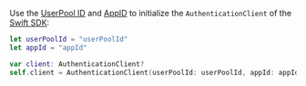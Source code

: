 Use the [UserPool ID](/guides/faqs/get-userpool-id-and-secret.md) and [AppID](/guides/faqs/get-app-id-and-secret.md) to initialize the `AuthenticationClient` of the [Swift SDK](/reference/sdk-for-swift.md):

```swift
let userPoolId = "userPoolId"
let appId = "appId"

var client: AuthenticationClient?
self.client = AuthenticationClient(userPoolId: userPoolId, appId: appId)
```

